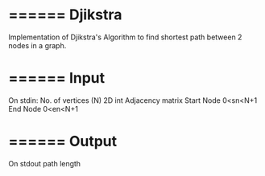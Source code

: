 ======
Djikstra
========

Implementation of Djikstra's Algorithm to find shortest path between 2 nodes in a graph.

======
Input
=====
On stdin:
No. of vertices (N)
2D int Adjacency matrix
Start Node 0<sn<N+1
End Node   0<en<N+1

======
Output
======
On stdout
path
length
